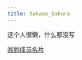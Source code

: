```yaml
---
title: Sakaue_Sakura
---
```


这个人很懒，什么都没写  

<a href="http://starry-sakura-craft.online/intro">回到成员名片</a>